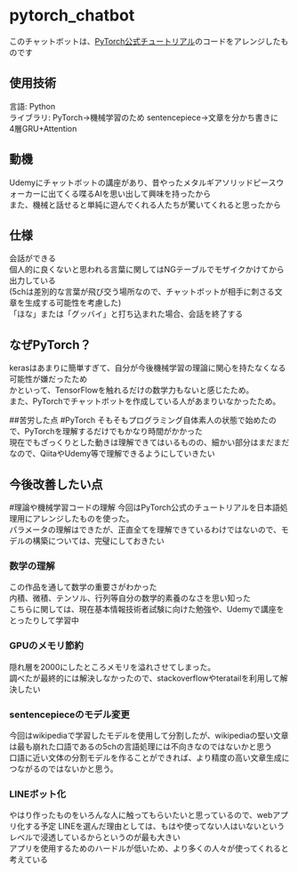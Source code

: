 # pytorch_chatbot
このチャットボットは、[PyTorch公式チュートリアル](https://pytorch.org/tutorials/beginner/chatbot_tutorial.html)のコードをアレンジしたものです

## 使用技術
言語: Python  
ライブラリ: PyTorch→機械学習のため sentencepiece→文章を分かち書きに  
4層GRU+Attention

## 動機
Udemyにチャットボットの講座があり、昔やったメタルギアソリッドピースウォーカーに出てくる喋るAIを思い出して興味を持ったから  
また、機械と話せると単純に遊んでくれる人たちが驚いてくれると思ったから

## 仕様
会話ができる  
個人的に良くないと思われる言葉に関してはNGテーブルでモザイクかけてから出力している  
(5chは差別的な言葉が飛び交う場所なので、チャットボットが相手に刺さる文章を生成する可能性を考慮した)  
「ほな」または「グッバイ」と打ち込まれた場合、会話を終了する

## なぜPyTorch？
kerasはあまりに簡単すぎて、自分が今後機械学習の理論に関心を持たなくなる可能性が嫌だったため  
かといって、TensorFlowを触れるだけの数学力もないと感じたため。  
また、PyTorchでチャットボットを作成している人があまりいなかったため。

##苦労した点
#PyTorch
そもそもプログラミング自体素人の状態で始めたので、PyTorchを理解するだけでもかなり時間がかかった  
現在でもざっくりとした動きは理解できてはいるものの、細かい部分はまだまだなので、QiitaやUdemy等で理解できるようにしていきたい

## 今後改善したい点
#理論や機械学習コードの理解
今回はPyTorch公式のチュートリアルを日本語処理用にアレンジしたものを使った。  
パラメータの理解はできたが、正直全てを理解できているわけではないので、モデルの構築については、完璧にしておきたい  

###  数学の理解
この作品を通して数学の重要さがわかった  
内積、微積、テンソル、行列等自分の数学的素養のなさを思い知った  
こちらに関しては、現在基本情報技術者試験に向けた勉強や、Udemyで講座をとったりして学習中

### GPUのメモリ節約
隠れ層を2000にしたところメモリを溢れさせてしまった。  
調べたが最終的には解決しなかったので、stackoverflowやteratailを利用して解決したい

### sentencepieceのモデル変更
今回はwikipediaで学習したモデルを使用して分割したが、wikipediaの堅い文章は最も崩れた口語であるの5chの言語処理には不向きなのではないかと思う  
口語に近い文体の分割モデルを作ることができれば、より精度の高い文章生成につながるのではないかと思う。

### LINEボット化
やはり作ったものをいろんな人に触ってもらいたいと思っているので、webアプリ化する予定
LINEを選んだ理由としては、もはや使ってない人はいないというレベルで浸透しているからというのが最も大きい  
アプリを使用するためのハードルが低いため、より多くの人々が使ってくれると考えている
